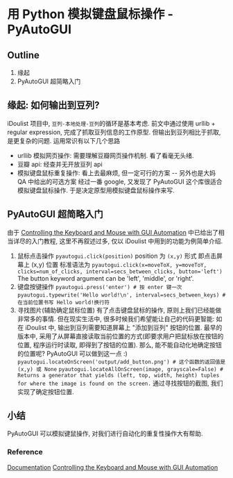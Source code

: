 # 用 Python 模拟键盘鼠标操作 - PyAutoGUI
## Outline
1. 缘起
2. PyAutoGUI 超简略入门

## 缘起: 如何输出到豆列?
iDoulist 项目中, `豆列-本地处理-豆列`的循环是基本考虑. 前文中通过使用 urllib + regular expression, 完成了抓取豆列信息的工作原型. 
但输出到豆列相比于抓取, 是更复杂的问题. 运用常识有以下几个思路
- urllib 模拟网页操作: 需要理解豆瓣网页操作机制. 看了看毫无头绪.
- 豆瓣 api: 经查并无开放豆列 api
- 模拟键盘鼠标重复操作: 看上去最麻烦, 但一定可行的方案 -- 另外也是大妈 QA 中给出的可选方案
经过一番 google, 又发现了 PyAutoGUI 这个库很适合模拟键盘鼠标操作. 于是决定原型用模拟键盘鼠标操作来写.

## PyAutoGUI 超简略入门
由于 [Controlling the Keyboard and Mouse with GUI Automation](https://automatetheboringstuff.com/chapter18/) 中已给出了相当详尽的入门教程, 这里不再叙述过多, 仅以 iDoulist 中用到的功能为例简单介绍.
1. 鼠标点击操作
`pyautogui.click(position)` position 为 `(x,y)` 形式
即点击屏幕上 (x,y) 位置
标准语法为
`pyautogui.click(x=moveToX, y=moveToY, clicks=num_of_clicks, interval=secs_between_clicks, button='left')`
The button keyword argument can be 'left', 'middle', or 'right'.
2. 键盘按键操作
`pyautogui.press('enter') # 按 enter 键一次` 
`pyautogui.typewrite('Hello world!\n', interval=secs_between_keys) # 在当前位置书写 Hello world!换行符`
3. 寻找图片(辅助确定鼠标位置)
有了点击键盘鼠标的操作, 原则上我们已经能做非常多的事情.
但在现实生活中, 很多时候我们希望能让自己的代码更智能: 如在 iDoulist 中, 输出到豆列需要知道屏幕上 "添加到豆列" 按钮的位置. 最早的版本中, 采用了从屏幕直接读取当前位置的方式(即要求用户把鼠标放在按钮的位置, 程序运行时读取, 即得到了按钮的位置). 那么, 能不能自动化地确定按钮的位置呢? PyAutoGUI 可以做到这一点 :)
`pyautogui.locateOnScreen('output/add_button.png') # 这个函数的返回值是(x,y) 或 None`
`pyautogui.locateAllOnScreen(image, grayscale=False) # Returns a generator that yields (left, top, width, height) tuples for where the image is found on the screen.`
通过寻找按钮的截图, 我们实现了确定按钮位置.

## 小结
PyAutoGUI 可以模拟键鼠操作, 对我们进行自动化的重复性操作大有帮助.

### Reference
[Documentation](http://pyautogui.readthedocs.org/en/latest/)
[Controlling the Keyboard and Mouse with GUI Automation](https://automatetheboringstuff.com/chapter18/)